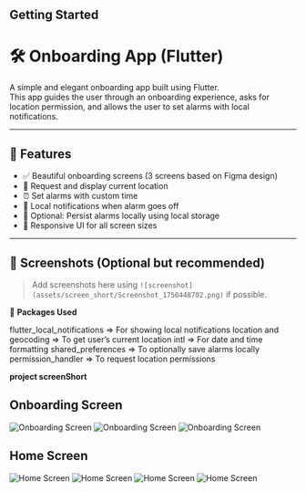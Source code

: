 
## Getting Started
# 🛠️ Onboarding App (Flutter)

A simple and elegant onboarding app built using Flutter.  
This app guides the user through an onboarding experience, asks for location permission, and allows the user to set alarms with local notifications.

---

## 🚀 Features

- ✅ Beautiful onboarding screens (3 screens based on Figma design)
- 📍 Request and display current location
- ⏰ Set alarms with custom time
- 🔔 Local notifications when alarm goes off
- 💾 Optional: Persist alarms locally using local storage
- 📱 Responsive UI for all screen sizes

---

## 📸 Screenshots (Optional but recommended)

> Add screenshots here using `![screenshot](assets/screen_short/Screenshot_1750448702.png)` if possible.

🧰 **Packages Used**

flutter_local_notifications =>	For showing local notifications
location and geocoding =>	To get user’s current location
intl =>	For date and time formatting
shared_preferences =>	To optionally save alarms locally
permission_handler => To request location permissions


**project screenShort**

## Onboarding Screen

![Onboarding Screen](assets/screen_short/Screenshot_1750448800.png)
![Onboarding Screen](assets/screen_short/Screenshot_1750448804.png)
![Onboarding Screen](assets/screen_short/Screenshot_1750448808.png)

## Home Screen

![Home Screen](assets/screen_short/Screenshot_1750448702.png)
![Home Screen](assets/screen_short/Screenshot_1750448761.png)
![Home Screen](assets/screen_short/Screenshot_1750448777.png)
![Home Screen](assets/screen_short/Screenshot_1750448788.png)


